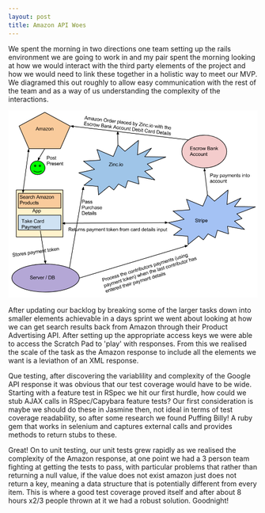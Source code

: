 ```yaml
---
layout: post
title: Amazon API Woes
---
```


We spent the morning in two directions one team setting up the rails environment we are going to work in and my pair spent the morning looking at how we would interact with the third party elements of the project and how we would need to link these together in a holistic way to meet our MVP. We diagramed this out roughly to allow easy communication with the rest of the team and as a way of us understanding the complexity of the interactions.

![Technologies Map](/images/TechnologiesPlan.png)

After updating our backlog by breaking some of the larger tasks down into smaller elements achievable in a days sprint we went about looking at how we can get search results back from Amazon through their Product Advertising API. After setting up the appropriate access keys we were able to access the Scratch Pad to 'play' with responses. From this we realised the scale of the task as the Amazon response to include all the elements we want is a leviathon of an XML response. 

Que testing, after discovering the variablility and complexity of the Google API response it was obvious that our test coverage would have to be wide. Starting with a feature test in RSpec we hit our first hurdle, how could we stub AJAX calls in RSpec/Capybara feature tests? Our first consideration is maybe we should do these in Jasmine then, not ideal in terms of test coverage readability, so after some research we found Puffing Billy! A ruby gem that works in selenium and captures external calls and provides methods to return stubs to these.

Great! On to unit testing, our unit tests grew rapidly as we realised the complexity of the Amazon response, at one point we had a 3 person team fighting at getting the tests to pass, with particular problems that rather than returning a null value, if the value does not exist amazon just does not return a key, meaning a data structure that is potentially different from every item. This is where a good test coverage proved itself and after about 8 hours x2/3 people thrown at it we had a robust solution. Goodnight!
